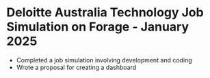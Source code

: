 # Deloitte Australia Technology Job Simulation on Forage - January 2025

* Completed a job simulation involving development and coding
* Wrote a proposal for creating a dashboard 